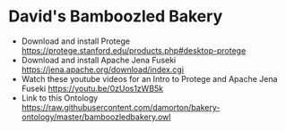 # David's Bamboozled Bakery

- Download and install Protege https://protege.stanford.edu/products.php#desktop-protege
- Download and install Apache Jena Fuseki https://jena.apache.org/download/index.cgi
- Watch these youtube videos for an Intro to Protege and Apache Jena Fuseki https://youtu.be/0zUos1zWB5k
- Link to this Ontology https://raw.githubusercontent.com/damorton/bakery-ontology/master/bamboozledbakery.owl
